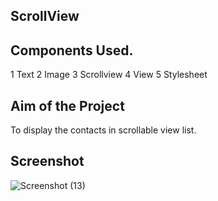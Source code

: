 ## ScrollView

## Components Used.
1 Text
2 Image
3 Scrollview
4 View
5 Stylesheet

## Aim of the Project
To display the contacts in scrollable view list.

## Screenshot
![Screenshot (13)](https://github.com/Kamalis8/React-components/assets/147134756/7ccc06b0-12f7-4f5e-b9d0-4877692479df)
